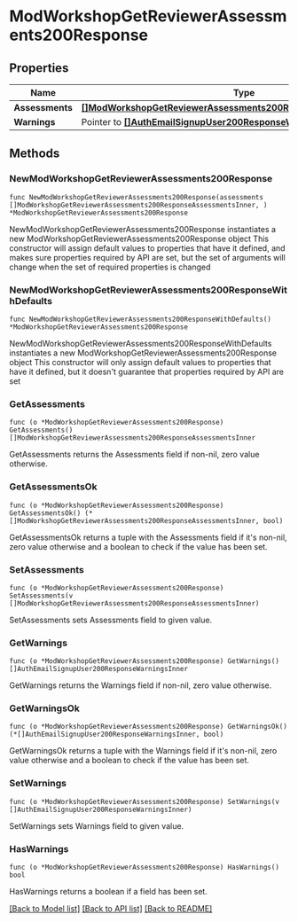 # ModWorkshopGetReviewerAssessments200Response

## Properties

Name | Type | Description | Notes
------------ | ------------- | ------------- | -------------
**Assessments** | [**[]ModWorkshopGetReviewerAssessments200ResponseAssessmentsInner**](ModWorkshopGetReviewerAssessments200ResponseAssessmentsInner.md) |  | 
**Warnings** | Pointer to [**[]AuthEmailSignupUser200ResponseWarningsInner**](AuthEmailSignupUser200ResponseWarningsInner.md) |  | [optional] 

## Methods

### NewModWorkshopGetReviewerAssessments200Response

`func NewModWorkshopGetReviewerAssessments200Response(assessments []ModWorkshopGetReviewerAssessments200ResponseAssessmentsInner, ) *ModWorkshopGetReviewerAssessments200Response`

NewModWorkshopGetReviewerAssessments200Response instantiates a new ModWorkshopGetReviewerAssessments200Response object
This constructor will assign default values to properties that have it defined,
and makes sure properties required by API are set, but the set of arguments
will change when the set of required properties is changed

### NewModWorkshopGetReviewerAssessments200ResponseWithDefaults

`func NewModWorkshopGetReviewerAssessments200ResponseWithDefaults() *ModWorkshopGetReviewerAssessments200Response`

NewModWorkshopGetReviewerAssessments200ResponseWithDefaults instantiates a new ModWorkshopGetReviewerAssessments200Response object
This constructor will only assign default values to properties that have it defined,
but it doesn't guarantee that properties required by API are set

### GetAssessments

`func (o *ModWorkshopGetReviewerAssessments200Response) GetAssessments() []ModWorkshopGetReviewerAssessments200ResponseAssessmentsInner`

GetAssessments returns the Assessments field if non-nil, zero value otherwise.

### GetAssessmentsOk

`func (o *ModWorkshopGetReviewerAssessments200Response) GetAssessmentsOk() (*[]ModWorkshopGetReviewerAssessments200ResponseAssessmentsInner, bool)`

GetAssessmentsOk returns a tuple with the Assessments field if it's non-nil, zero value otherwise
and a boolean to check if the value has been set.

### SetAssessments

`func (o *ModWorkshopGetReviewerAssessments200Response) SetAssessments(v []ModWorkshopGetReviewerAssessments200ResponseAssessmentsInner)`

SetAssessments sets Assessments field to given value.


### GetWarnings

`func (o *ModWorkshopGetReviewerAssessments200Response) GetWarnings() []AuthEmailSignupUser200ResponseWarningsInner`

GetWarnings returns the Warnings field if non-nil, zero value otherwise.

### GetWarningsOk

`func (o *ModWorkshopGetReviewerAssessments200Response) GetWarningsOk() (*[]AuthEmailSignupUser200ResponseWarningsInner, bool)`

GetWarningsOk returns a tuple with the Warnings field if it's non-nil, zero value otherwise
and a boolean to check if the value has been set.

### SetWarnings

`func (o *ModWorkshopGetReviewerAssessments200Response) SetWarnings(v []AuthEmailSignupUser200ResponseWarningsInner)`

SetWarnings sets Warnings field to given value.

### HasWarnings

`func (o *ModWorkshopGetReviewerAssessments200Response) HasWarnings() bool`

HasWarnings returns a boolean if a field has been set.


[[Back to Model list]](../README.md#documentation-for-models) [[Back to API list]](../README.md#documentation-for-api-endpoints) [[Back to README]](../README.md)


